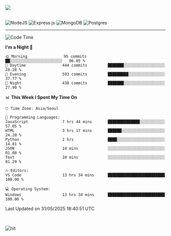 ![](https://github-readme-stats.vercel.app/api?username=hqnseung&theme=dark&show_icons=true&hide_border=false&include_all_commits=false&count_private=true) <br/><br/>

![NodeJS](https://img.shields.io/badge/node.js-6DA55F?style=for-the-badge&logo=node.js&logoColor=white) 
![Express.js](https://img.shields.io/badge/express.js-%23404d59.svg?style=for-the-badge&logo=express&logoColor=%2361DAFB) ![MongoDB](https://img.shields.io/badge/MongoDB-%234ea94b.svg?style=for-the-badge&logo=mongodb&logoColor=white) ![Postgres](https://img.shields.io/badge/postgres-%23316192.svg?style=for-the-badge&logo=postgresql&logoColor=white)

---


<!--START_SECTION:waka-->
![Code Time](http://img.shields.io/badge/Code%20Time-386%20hrs%2038%20mins-blue)

**I'm a Night 🦉** 

```text
🌞 Morning                95 commits          ██░░░░░░░░░░░░░░░░░░░░░░░   06.05 % 
🌆 Daytime                444 commits         ███████░░░░░░░░░░░░░░░░░░   28.28 % 
🌃 Evening                593 commits         █████████░░░░░░░░░░░░░░░░   37.77 % 
🌙 Night                  438 commits         ███████░░░░░░░░░░░░░░░░░░   27.90 % 
```


📊 **This Week I Spent My Time On** 

```text
🕑︎ Time Zone: Asia/Seoul

💬 Programming Languages: 
JavaScript               7 hrs 44 mins       ██████████████░░░░░░░░░░░   57.05 % 
HTML                     3 hrs 17 mins       ██████░░░░░░░░░░░░░░░░░░░   24.20 % 
Python                   2 hrs               ████░░░░░░░░░░░░░░░░░░░░░   14.81 % 
JSON                     14 mins             ░░░░░░░░░░░░░░░░░░░░░░░░░   01.80 % 
Text                     10 mins             ░░░░░░░░░░░░░░░░░░░░░░░░░   01.29 % 

🔥 Editors: 
VS Code                  13 hrs 34 mins      █████████████████████████   100.00 % 

💻 Operating System: 
Windows                  13 hrs 34 mins      █████████████████████████   100.00 % 
```


 Last Updated on 31/05/2025 18:40:51 UTC
<!--END_SECTION:waka-->

<br>

![hit](https://myhits.vercel.app/api/hit/https%3A%2F%2Fgithub.com%2Fhqnseung?color=green&label=hit&size=small)
